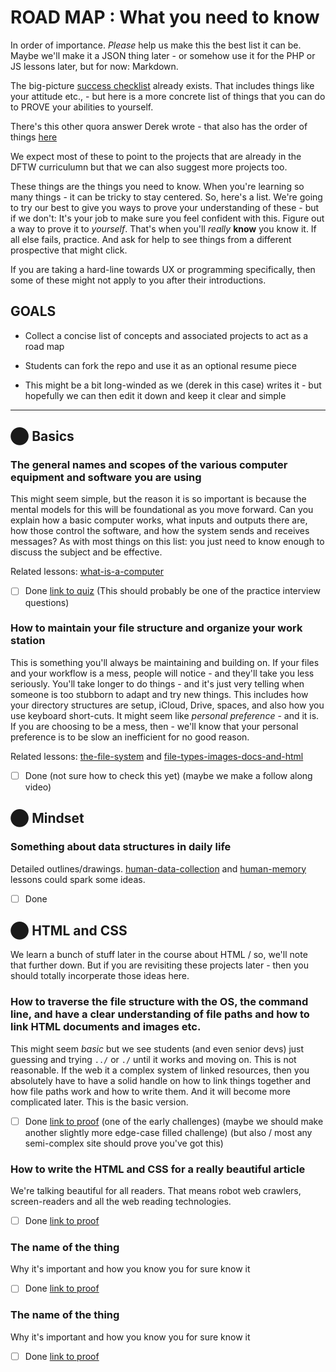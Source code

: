 
# ROAD MAP : What you need to know

In order of importance. _Please_ help us make this the best list it can be. Maybe we'll make it a JSON thing later - or somehow use it for the PHP or JS lessons later, but for now: Markdown.

The big-picture [success checklist](https://perpetual.education/resources/success-checklist/) already exists. That includes things like your attitude etc., - but here is a more concrete list of things that you can do to PROVE your abilities to yourself.

There's this other quora answer Derek wrote - that also has the order of things [here](https://perpetual.education/in-what-order-should-i-learn-design-and-development-for-the-web/)

We expect most of these to point to the projects that are already in the DFTW curriculumn but that we can also suggest more projects too.

These things are the things you need to know. When you're learning so many things - it can be tricky to stay centered. So, here's a list. We're going to try our best to give you ways to prove your understanding of these - but if we don't: It's your job to make sure you feel confident with this. Figure out a way to prove it to _yourself_. That's when you'll _really_ **know** you know it. If all else fails, practice. And ask for help to see things from a different prospective that might click.

If you are taking a hard-line towards UX or programming specifically, then some of these might not apply to you after their introductions.


## **GOALS**

- Collect a concise list of concepts and associated projects to act as a road map

- Students can fork the repo and use it as an optional resume piece

- This might be a bit long-winded as we (derek in this case) writes it - but hopefully we can then edit it down and keep it clear and simple

---


## ⬤ Basics

### The general names and scopes of the various computer equipment and software you are using

This might seem simple, but the reason it is so important is because the mental models for this will be foundational as you move forward. Can you explain how a basic computer works, what inputs and outputs there are, how those control the software, and how the system sends and receives messages? As with most things on this list: you just need to know enough to discuss the subject and be effective.

Related lessons: [what-is-a-computer](https://perpetual.education/lesson/what-is-a-computer/)

- [ ] Done [link to quiz](https://peprojects.dev) (This should probably be one of the practice interview questions)


### How to maintain your file structure and organize your work station

This is something you'll always be maintaining and building on. If your files and your workflow is a mess, people will notice - and they'll take you less seriously. You'll take longer to do things - and it's just very telling when someone is too stubborn to adapt and try new things. This includes how your directory structures are setup, iCloud, Drive, spaces, and also how you use keyboard short-cuts. It might seem like _personal preference_ - and it is. If you are choosing to be a mess, then - we'll know that your personal preference is to be slow an inefficient for no good reason.

Related lessons: [the-file-system](https://perpetual.education/lesson/the-file-system/) and [file-types-images-docs-and-html](https://perpetual.education/lesson/file-types-images-docs-and-html/)

- [ ] Done (not sure how to check this yet) (maybe we make a follow along video)


## ⬤ Mindset

### Something about data structures in daily life

Detailed outlines/drawings. [human-data-collection](https://perpetual.education/lesson/human-data-collection/) and [human-memory](https://perpetual.education/lesson/human-memory/) lessons could spark some ideas.

- [ ] Done


## ⬤ HTML and CSS

We learn a bunch of stuff later in the course about HTML / so, we'll note that further down. But if you are revisiting these projects later - then you should totally incorperate those ideas here.

### How to traverse the file structure with the OS, the command line, and have a clear understanding of file paths and how to link HTML documents and images etc.

This might seem _basic_ but we see students (and even senior devs) just guessing and trying `../` or `./` until it works and moving on. This is not reasonable. If the web it a complex system of linked resources, then you absolutely have to have a solid handle on how to link things together and how file paths work and how to write them. And it will become more complicated later. This is the basic version.

- [ ] Done [link to proof](https://peprojects.dev) (one of the early challenges) (maybe we should make another slightly more edge-case filled challenge) (but also / most any semi-complex site should prove you've got this)

### How to write the HTML and CSS for a really beautiful article

We're talking beautiful for all readers. That means robot web crawlers, screen-readers and all the web reading technologies.

- [ ] Done [link to proof](https://peprojects.dev)


### The name of the thing

Why it's important and how you know you for sure know it

- [ ] Done [link to proof](https://peprojects.dev)


### The name of the thing

Why it's important and how you know you for sure know it

- [ ] Done [link to proof](https://peprojects.dev)
